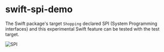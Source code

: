 # swift-spi-demo

The Swift package's target `Shopping` declared SPI (System Programming interfaces) and this experimental Swift feature can be tested with the test target.

![SPI](https://cdn.hashnode.com/res/hashnode/image/upload/v1664763209567/fJioC09xN.jpeg)
